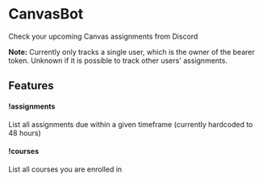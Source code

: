 # CanvasBot
Check your upcoming Canvas assignments from Discord

**Note:** Currently only tracks a single user, which is the owner of the bearer token. Unknown if it is possible to track other users' assignments.

## Features
#### !assignments
List all assignments due within a given timeframe (currently hardcoded to 48 hours)
#### !courses
List all courses you are enrolled in



